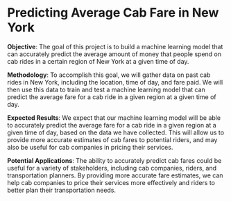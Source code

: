 # Predicting Average Cab Fare in New York

**Objective**: The goal of this project is to build a machine learning model that can accurately predict the average amount of money that people spend on cab rides in a certain region of New York at a given time of day.

**Methodology**: To accomplish this goal, we will gather data on past cab rides in New York, including the location, time of day, and fare paid. We will then use this data to train and test a machine learning model that can predict the average fare for a cab ride in a given region at a given time of day.

**Expected Results**: We expect that our machine learning model will be able to accurately predict the average fare for a cab ride in a given region at a given time of day, based on the data we have collected. This will allow us to provide more accurate estimates of cab fares to potential riders, and may also be useful for cab companies in pricing their services.

**Potential Applications**: The ability to accurately predict cab fares could be useful for a variety of stakeholders, including cab companies, riders, and transportation planners. By providing more accurate fare estimates, we can help cab companies to price their services more effectively and riders to better plan their transportation needs. 
